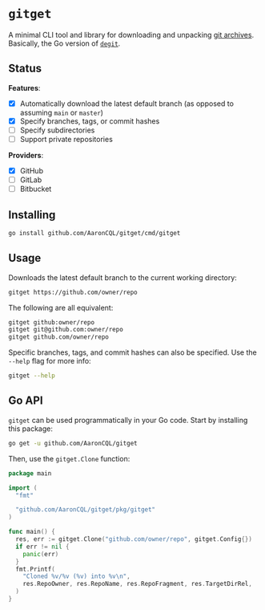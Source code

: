 # `gitget`

A minimal CLI tool and library for downloading and unpacking [git archives](https://git-scm.com/docs/git-archive). Basically, the Go version of [`degit`](https://github.com/Rich-Harris/degit).

## Status

**Features**:

- [x] Automatically download the latest default branch (as opposed to assuming `main` or `master`)
- [x] Specify branches, tags, or commit hashes
- [ ] Specify subdirectories
- [ ] Support private repositories

**Providers**:

- [x] GitHub
- [ ] GitLab
- [ ] Bitbucket

## Installing

```sh
go install github.com/AaronCQL/gitget/cmd/gitget
```

## Usage

Downloads the latest default branch to the current working directory:

```sh
gitget https://github.com/owner/repo
```

The following are all equivalent:

```sh
gitget github:owner/repo
gitget git@github.com:owner/repo
gitget github.com/owner/repo
```

Specific branches, tags, and commit hashes can also be specified. Use the `--help` flag for more info:

```sh
gitget --help
```

## Go API

`gitget` can be used programmatically in your Go code. Start by installing this package:

```sh
go get -u github.com/AaronCQL/gitget
```

Then, use the `gitget.Clone` function:

```go
package main

import (
  "fmt"

  "github.com/AaronCQL/gitget/pkg/gitget"
)

func main() {
  res, err := gitget.Clone("github.com/owner/repo", gitget.Config{})
  if err != nil {
    panic(err)
  }
  fmt.Printf(
    "Cloned %v/%v (%v) into %v\n",
    res.RepoOwner, res.RepoName, res.RepoFragment, res.TargetDirRel,
  )
}
```
